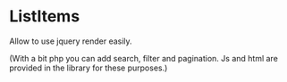 ListItems
=========

Allow to use jquery render easily. 

(With a bit php you can add search, filter and pagination. Js and html are provided in the library for these purposes.)
